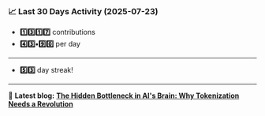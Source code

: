 <!--START_STATS-->
### 📈 Last 30 Days Activity (2025-07-23)  
- **1️⃣3️⃣1️⃣7️⃣** contributions  
- **4️⃣3️⃣•9️⃣0️⃣** per day
---
- **5️⃣3️⃣** day streak!
---
📝 **Latest blog:** [**The Hidden Bottleneck in AI's Brain: Why Tokenization Needs a Revolution**](https://andriak.com/blog/tokenization-revolution)
<!--END_STATS-->
